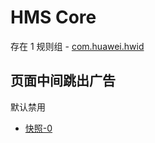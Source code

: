 # HMS Core

存在 1 规则组 - [com.huawei.hwid](/src/apps/com.huawei.hwid.ts)

## 页面中间跳出广告

默认禁用

- [快照-0](https://i.gkd.li/i/12709068)
